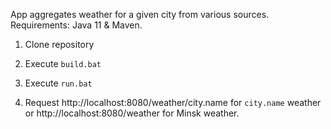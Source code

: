 App aggregates weather for a given city from various sources.<br>
Requirements: Java 11 & Maven.

1. Clone repository

2. Execute `build.bat`

3. Execute `run.bat`

4. Request http://localhost:8080/weather/city.name for `city.name` weather or http://localhost:8080/weather for Minsk weather. 

